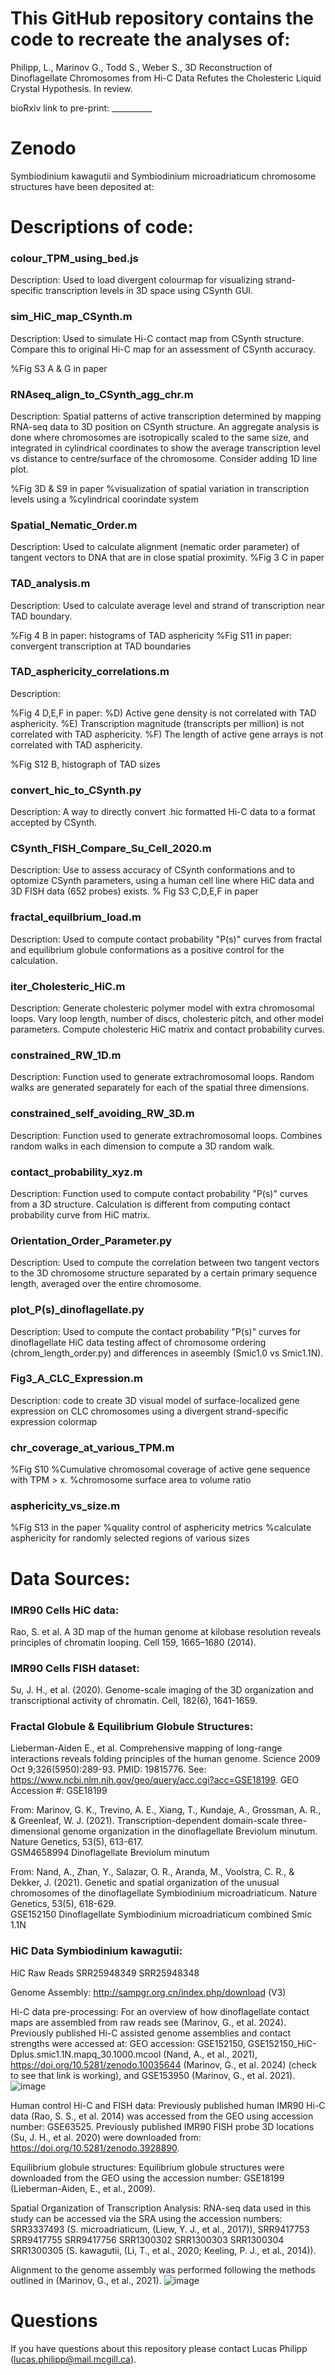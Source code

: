 # This GitHub repository contains the code to recreate the analyses of:
Philipp, L., Marinov G., Todd S., Weber S., 3D Reconstruction of Dinoflagellate Chromosomes from Hi-C Data Refutes the Cholesteric Liquid Crystal Hypothesis. In review.

bioRxiv link to pre-print: __________

# Zenodo
Symbiodinium kawagutii and Symbiodinium microadriaticum chromosome structures have been deposited at: 

# Descriptions of code:

### colour_TPM_using_bed.js
Description: Used to load divergent colourmap for visualizing strand-specific transcription levels in 3D space using CSynth GUI.

### sim_HiC_map_CSynth.m
Description: Used to simulate Hi-C contact map from CSynth structure. Compare this to original Hi-C map for an assessment of CSynth accuracy.

%Fig S3 A & G in paper

### RNAseq_align_to_CSynth_agg_chr.m
Description: Spatial patterns of active transcription determined by mapping RNA-seq data to 3D position on CSynth structure. An aggregate analysis is done where chromosomes are isotropically scaled to the same size, and integrated in cylindrical coordinates to show the average transcription level vs distance to centre/surface of the chromosome. Consider adding 1D line plot.

%Fig 3D & S9 in paper
%visualization of spatial variation in transcription levels using a
%cylindrical coorindate system

### Spatial_Nematic_Order.m
Description: Used to calculate alignment (nematic order parameter) of tangent vectors to DNA that are in close spatial proximity.
%Fig 3 C in paper

### TAD_analysis.m
Description: Used to calculate average level and strand of transcription near TAD boundary.

%Fig 4 B in paper: histograms of TAD asphericity
%Fig S11 in paper: convergent transcription at TAD boundaries

### TAD_asphericity_correlations.m
Description:

%Fig 4 D,E,F in paper:
%D) Active gene density is not correlated with TAD asphericity. 
%E) Transcription magnitude (transcripts per million) is not correlated with TAD asphericity.
%F) The length of active gene arrays is not correlated with TAD asphericity.

%Fig S12 B, histograph of TAD sizes

### convert_hic_to_CSynth.py
Description: A way to directly convert .hic formatted Hi-C data to a format accepted by CSynth.

### CSynth_FISH_Compare_Su_Cell_2020.m
Description: Use to assess accuracy of CSynth conformations and to optomize CSynth parameters, using a human cell line where HiC data and 3D FISH data (652 probes) exists.
% Fig S3 C,D,E,F in paper

### fractal_equilbrium_load.m
Description: Used to compute contact probability "P(s)" curves from fractal and equilibrium globule conformations as a positive control for the calculation.

### iter_Cholesteric_HiC.m
Description: Generate cholesteric polymer model with extra chromosomal loops. Vary loop length, number of discs, cholesteric pitch, and other model parameters. Compute cholesteric HiC matrix and contact probability curves.

### constrained_RW_1D.m
Description: Function used to generate extrachromosomal loops. Random walks are generated separately for each of the spatial three dimensions.

### constrained_self_avoiding_RW_3D.m
Description: Function used to generate extrachromosomal loops. Combines random walks in each dimension to compute a 3D random walk. 

### contact_probability_xyz.m
Description: Function used to compute contact probability "P(s)" curves from a 3D structure. Calculation is different from computing contact probability curve from HiC matrix.

### Orientation_Order_Parameter.py
Description: Used to compute the correlation between two tangent vectors to the 3D chromosome structure separated by a certain primary sequence length, averaged over the entire chromosome.

### plot_P(s)_dinoflagellate.py
Description: Used to compute the contact probability "P(s)" curves for dinoflagellate HiC data testing affect of chromosome ordering (chrom_length_order.py) and differences in aseembly (Smic1.0 vs Smic1.1N).

### Fig3_A_CLC_Expression.m
Description: code to create 3D visual model of surface-localized gene expression on CLC chromosomes using a divergent strand-specific expression colormap

### chr_coverage_at_various_TPM.m
%Fig S10
%Cumulative chromosomal coverage of active gene sequence with TPM > x. 
%chromosome surface area to volume ratio

### asphericity_vs_size.m
%Fig S13 in the paper
%quality control of asphericity metrics
%calculate asphericity for randomly selected regions of various sizes

# Data Sources:
### IMR90 Cells HiC data:
Rao, S. et al. A 3D map of the human genome at kilobase resolution reveals principles of chromatin looping. Cell 159, 1665–1680 (2014).

### IMR90 Cells FISH dataset:
Su, J. H., et al. (2020). Genome-scale imaging of the 3D organization and transcriptional activity of chromatin. Cell, 182(6), 1641-1659.

### Fractal Globule & Equilibrium Globule Structures:
Lieberman-Aiden E., et al. Comprehensive mapping of long-range interactions reveals folding principles of the human genome. Science 2009 Oct 9;326(5950):289-93. PMID: 19815776. See: https://www.ncbi.nlm.nih.gov/geo/query/acc.cgi?acc=GSE18199.
GEO Accession #: GSE18199

From: Marinov, G. K., Trevino, A. E., Xiang, T., Kundaje, A., Grossman, A. R., & Greenleaf, W. J. (2021). Transcription-dependent domain-scale three-dimensional genome organization in the dinoflagellate Breviolum minutum. Nature Genetics, 53(5), 613-617. \
GSM4658994	Dinoflagellate Breviolum minutum

From: Nand, A., Zhan, Y., Salazar, O. R., Aranda, M., Voolstra, C. R., & Dekker, J. (2021). Genetic and spatial organization of the unusual chromosomes of the dinoflagellate Symbiodinium microadriaticum. Nature Genetics, 53(5), 618-629. \
GSE152150	Dinoflagellate Symbiodinium microadriaticum combined Smic 1.1N

### HiC Data Symbiodinium kawagutii:
HiC Raw Reads
SRR25948349
SRR25948348

Genome Assembly:
http://sampgr.org.cn/index.php/download (V3)

Hi-C data pre-processing:
For an overview of how dinoflagellate contact maps are assembled from raw reads see (Marinov, G., et al. 2024). Previously published Hi-C assisted genome assemblies and contact strengths were accessed at: GEO accession: GSE152150, GSE152150_HiC-Dplus.smic1.1N.mapq_30.1000.mcool (Nand, A., et al., 2021), https://doi.org/10.5281/zenodo.10035644 (Marinov, G., et al. 2024) (check to see that link is working), and GSE153950 (Marinov, G., et al. 2021).
![image](https://github.com/user-attachments/assets/a1750e38-96a1-44f8-a8b6-c16ec75fafd7)

Human control Hi-C and FISH data:
Previously published human IMR90 Hi-C data (Rao, S. S., et al. 2014) was accessed from the GEO using accession number: GSE63525. Previously published IMR90 FISH probe 3D locations (Su, J. H., et al. 2020) were downloaded from: https://doi.org/10.5281/zenodo.3928890.

Equilibrium globule structures:
Equilibrium globule structures were downloaded from the GEO using the accession number: GSE18199 (Lieberman-Aiden, E., et al., 2009).

Spatial Organization of Transcription Analysis:
RNA-seq data used in this study can be accessed via the SRA using the accession numbers:
SRR3337493 (S. microadriaticum, (Liew, Y. J., et al., 2017)), SRR9417753 SRR9417755 SRR9417756 SRR1300302 SRR1300303 SRR1300304 SRR1300305 (S. kawagutii, (Li, T., et al., 2020; Keeling, P. J., et al., 2014)).

Alignment to the genome assembly was performed following the methods outlined in (Marinov, G., et al., 2021).
![image](https://github.com/user-attachments/assets/6e8fbd3b-3ed2-474f-87f8-ffa4e78209b3)


# Questions
If you have questions about this repository please contact Lucas Philipp (lucas.philipp@mail.mcgill.ca).
